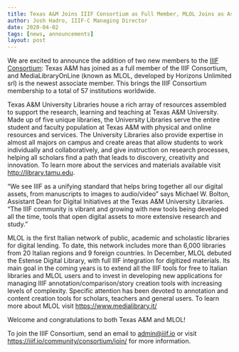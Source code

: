 ```yaml
---
title: Texas A&M Joins IIIF Consortium as Full Member, MLOL Joins as Associate Member
author: Josh Hadro, IIIF-C Managing Director
date: 2020-04-02
tags: [news, announcements]
layout: post
---
```


We are excited to announce the addition of two new members to the [IIIF Consortium][consortium]: Texas A&M has joined as a full member of the IIIF Consortium, and MediaLibraryOnLine (known as MLOL, developed by Horizons Unlimited srl) is the newest associate member. This brings the IIIF Consortium membership to a total of 57 institutions worldwide.

Texas A&M University Libraries house a rich array of resources assembled to support the research, learning and teaching at Texas A&M University. Made up of five unique libraries, the University Libraries serve the entire student and faculty population at Texas A&M with physical and online resources and services. The University Libraries also provide expertise in almost all majors on campus and create areas that allow students to work individually and collaboratively, and give instruction on research processes, helping all scholars find a path that leads to discovery, creativity and innovation. To learn more about the services and materials available visit <http://library.tamu.edu>.

“We see IIIF as a unifying standard that helps bring together all our digital assets, from manuscripts to images to audio/video” says Michael W. Bolton, Assistant Dean for Digital Initiatives at the Texas A&M University Libraries.  “The IIIF community is vibrant and growing with new tools being developed all the time, tools that open digital assets to more extensive research and study.”

MLOL is the first Italian network of public, academic and scholastic libraries for digital lending. To date, this network includes more than 6,000 libraries from 20 Italian regions and 9 foreign countries. In December, MLOL debuted the Estense Digital Library, with full IIIF integration for digitized materials. Its main goal in the coming years is to extend all the IIIF tools for free to Italian libraries and MLOL users and to invest in developing new applications for managing IIIF annotation/comparison/story creation tools with increasing levels of complexity. Specific attention has been devoted to annotation and content creation tools for scholars, teachers and general users. To learn more about MLOL visit <https://www.medialibrary.it/>

Welcome and congratulations to both Texas A&M and MLOL!

To join the IIIF Consortium, send an email to [admin@iiif.io](mailto:admin@iiif.io) or visit <https://iiif.io/community/consortium/join/> for more information.

[consortium]: https://iiif.io/community/consortium/
